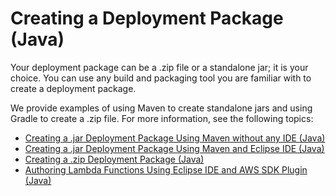 # Creating a Deployment Package \(Java\)<a name="lambda-java-how-to-create-deployment-package"></a>

Your deployment package can be a \.zip file or a standalone jar; it is your choice\. You can use any build and packaging tool you are familiar with to create a deployment package\. 

We provide examples of using Maven to create standalone jars and using Gradle to create a \.zip file\. For more information, see the following topics:


+ [Creating a \.jar Deployment Package Using Maven without any IDE \(Java\)](java-create-jar-pkg-maven-no-ide.md)
+ [Creating a \.jar Deployment Package Using Maven and Eclipse IDE \(Java\)](java-create-jar-pkg-maven-and-eclipse.md)
+ [Creating a \.zip Deployment Package \(Java\)](create-deployment-pkg-zip-java.md)
+ [Authoring Lambda Functions Using Eclipse IDE and AWS SDK Plugin \(Java\)](java-author-using-eclipse-sdk-plugin.md)